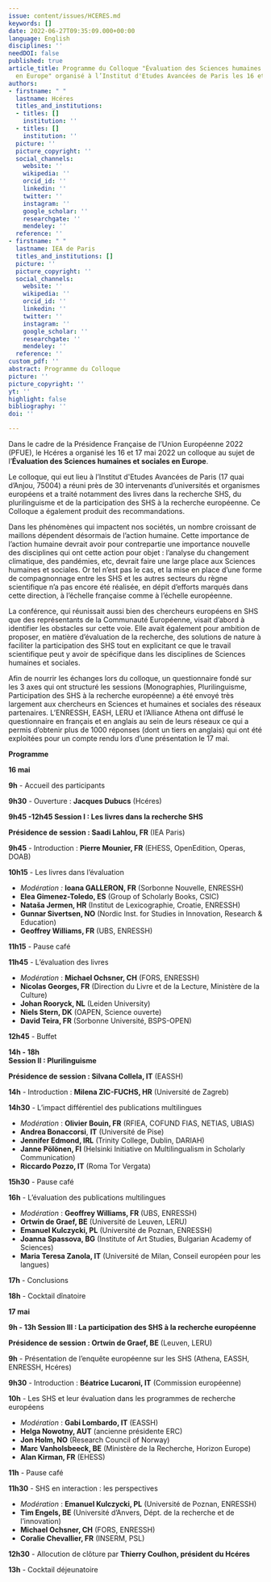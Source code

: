 ```yaml
---
issue: content/issues/HCERES.md
keywords: []
date: 2022-06-27T09:35:09.000+00:00
language: English
disciplines: ''
needDOI: false
published: true
article_title: Programme du Colloque "Évaluation des Sciences humaines et sociales
  en Europe" organisé à l’Institut d'Etudes Avancées de Paris les 16 et 17 mai 2022
authors:
- firstname: " "
  lastname: Hcéres
  titles_and_institutions:
  - titles: []
    institution: ''
  - titles: []
    institution: ''
  picture: ''
  picture_copyright: ''
  social_channels:
    website: ''
    wikipedia: ''
    orcid_id: ''
    linkedin: ''
    twitter: ''
    instagram: ''
    google_scholar: ''
    researchgate: ''
    mendeley: ''
  reference: ''
- firstname: " "
  lastname: IEA de Paris
  titles_and_institutions: []
  picture: ''
  picture_copyright: ''
  social_channels:
    website: ''
    wikipedia: ''
    orcid_id: ''
    linkedin: ''
    twitter: ''
    instagram: ''
    google_scholar: ''
    researchgate: ''
    mendeley: ''
  reference: ''
custom_pdf: ''
abstract: Programme du Colloque
picture: ''
picture_copyright: ''
yt: ''
highlight: false
bibliography: ''
doi: ''

---
```

Dans le cadre de la Présidence Française de l’Union Européenne 2022 (PFUE), le Hcéres a organisé les 16 et 17 mai 2022 un colloque au sujet de l’**Évaluation des Sciences humaines et sociales en Europe**.

Le colloque, qui eut lieu à l’Institut d'Etudes Avancées de Paris (17 quai d’Anjou, 75004) a réuni près de 30 intervenants d’universités et organismes européens et a traité notamment des livres dans la recherche SHS, du plurilinguisme et de la participation des SHS à la recherche européenne. Ce Colloque a également produit des recommandations.

Dans les phénomènes qui impactent nos sociétés, un nombre croissant de maillons dépendent désormais de l’action humaine. Cette importance de l’action humaine devrait avoir pour contrepartie une importance nouvelle des disciplines qui ont cette action pour objet : l’analyse du changement climatique, des pandémies, etc, devrait faire une large place aux Sciences humaines et sociales. Or tel n’est pas le cas, et la mise en place d’une forme de compagnonnage entre les SHS et les autres secteurs du règne scientifique n’a pas encore été réalisée, en dépit d’efforts marqués dans cette direction, à l’échelle française comme à l’échelle européenne.

La conférence, qui réunissait aussi bien des chercheurs européens en SHS que des représentants de la Communauté Européenne, visait d’abord à identifier les obstacles sur cette voie. Elle avait également pour ambition de proposer, en matière d’évaluation de la recherche, des solutions de nature à faciliter la participation des SHS tout en explicitant ce que le travail scientifique peut y avoir de spécifique dans les disciplines de Sciences humaines et sociales.

Afin de nourrir les échanges lors du colloque, un questionnaire fondé sur les 3 axes qui ont structuré les sessions (Monographies, Plurilinguisme, Participation des SHS à la recherche européenne) a été envoyé très largement aux chercheurs en Sciences et humaines et sociales des réseaux partenaires. L’ENRESSH, EASH, LERU et l’Alliance Athena ont diffusé le questionnaire en français et en anglais au sein de leurs réseaux ce qui a permis d’obtenir plus de 1000 réponses (dont un tiers en anglais) qui ont été exploitées pour un compte rendu lors d’une présentation le 17 mai.

**Programme**

**16 mai**

**9h** - Accueil des participants

**9h30** - Ouverture : **Jacques Dubucs** (Hcéres)

**9h45 -12h45
Session I : Les livres dans la recherche SHS**

**Présidence de session : Saadi Lahlou, FR** (IEA Paris)

**9h45** - Introduction : **Pierre Mounier, FR** (EHESS, OpenEdition, Operas, DOAB)

**10h15** - Les livres dans l’évaluation

* _Modération :_ **Ioana GALLERON, FR** (Sorbonne Nouvelle, ENRESSH)
* **Elea Gimenez-Toledo, ES** (Group of Scholarly Books, CSIC)
* **Nataša Jermen, HR** (Institut de Lexicographie, Croatie, ENRESSH)
* **Gunnar Sivertsen, NO** (Nordic Inst. for Studies in Innovation, Research & Education)
* **Geoffrey Williams, FR** (UBS, ENRESSH)

**11h15** - Pause café

**11h45** - L’évaluation des livres

* _Modération_ : **Michael Ochsner, CH** (FORS, ENRESSH)
* **Nicolas Georges, FR** (Direction du Livre et de la Lecture, Ministère de la Culture)
* **Johan Rooryck, NL** (Leiden University)
* **Niels Stern, DK** (OAPEN, Science ouverte)
* **David Teira, FR** (Sorbonne Université, BSPS-OPEN)

**12h45** - Buffet

**14h - 18h  
Session II : Plurilinguisme**

**Présidence de session : Silvana Collela, IT** (EASSH)

**14h** - Introduction : **Milena ZIC-FUCHS, HR** (Université de Zagreb)

**14h30** - L’impact différentiel des publications multilingues

* _Modération_ : **Olivier Bouin, FR** (RFIEA, COFUND FIAS, NETIAS, UBIAS)
* **Andrea Bonaccorsi**, **IT** (Université de Pise)
* **Jennifer Edmond, IRL** (Trinity College, Dublin, DARIAH)
* **Janne Pölönen, FI** (Helsinki Initiative on Multilingualism in Scholarly Communication)
* **Riccardo Pozzo, IT** (Roma Tor Vergata)

**15h30** - Pause café

**16h** - L’évaluation des publications multilingues

* _Modération_ : **Geoffrey Williams, FR** (UBS, ENRESSH)
* **Ortwin de Graef, BE** (Université de Leuven, LERU)
* **Emanuel Kulczycki, PL** (Université de Poznan, ENRESSH)
* **Joanna Spassova, BG** (Institute of Art Studies, Bulgarian Academy of Sciences)
* **Maria Teresa Zanola, IT** (Université de Milan, Conseil européen pour les langues)

**17h** - Conclusions

**18h** - Cocktail dînatoire

**17 mai**

**9h - 13h
Session III : La participation des SHS à la recherche européenne**

**Présidence de session : Ortwin de Graef, BE** (Leuven, LERU)

**9h** - Présentation de l’enquête européenne sur les SHS (Athena, EASSH, ENRESSH, Hcéres)

**9h30** - Introduction : **Béatrice Lucaroni, IT** (Commission européenne)

**10h** - Les SHS et leur évaluation dans les programmes de recherche européens

* _Modération_ : **Gabi Lombardo, IT** (EASSH)
* **Helga Nowotny, AUT** (ancienne présidente ERC)
* **Jon Holm, NO** (Research Council of Norway)
* **Marc Vanholsbeeck, BE** (Ministère de la Recherche, Horizon Europe)
* **Alan Kirman, FR** (EHESS)

**11h** - Pause café

**11h30** - SHS en interaction : les perspectives

* _Modération_ : **Emanuel Kulczycki, PL** (Université de Poznan, ENRESSH)
* **Tim Engels, BE** (Université d’Anvers, Dépt. de la recherche et de l’innovation)
* **Michael Ochsner, CH** (FORS, ENRESSH)
* **Coralie Chevallier, FR** (INSERM, PSL)

**12h30** - Allocution de clôture par **Thierry Coulhon, président du Hcéres**

**13h** - Cocktail déjeunatoire